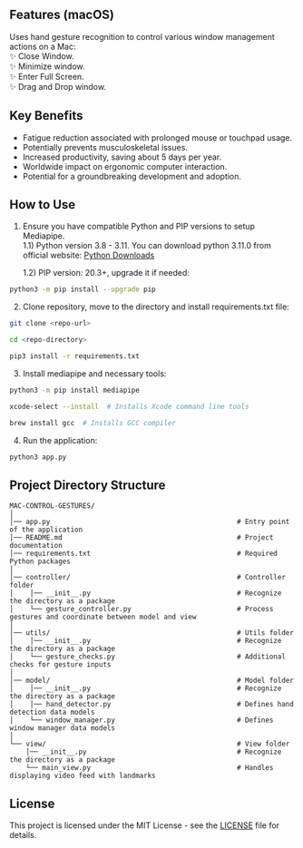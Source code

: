 ## Features (macOS)
Uses hand gesture recognition to control various window management actions on a Mac:<br>
✨ Close Window.<br>
✨ Minimize window.<br>
✨ Enter Full Screen.<br>
✨ Drag and Drop window.<br>


## Key Benefits
- Fatigue reduction associated with prolonged mouse or touchpad usage.
- Potentially prevents musculoskeletal issues.
- Increased productivity, saving about 5 days per year.
- Worldwide impact on ergonomic computer interaction.
- Potential for a groundbreaking development and adoption.


## How to Use

1. Ensure you have compatible Python and PIP versions to setup Mediapipe.<br>
   1.1) Python version 3.8 - 3.11. You can download python 3.11.0 from official website: [Python Downloads](https://www.python.org/downloads/release/python-3110/)

   1.2) PIP version: 20.3+, upgrade it if needed:
```bash
python3 -m pip install --upgrade pip
```
2. Clone repository, move to the directory and install requirements.txt file:
```bash
git clone <repo-url>
```
 ```bash
cd <repo-directory>
```
 ```bash
pip3 install -r requirements.txt
```
3. Install mediapipe and necessary tools:
```bash
python3 -m pip install mediapipe
```
```bash
xcode-select --install  # Installs Xcode command line tools
```
```bash
brew install gcc  # Installs GCC compiler
```
4. Run the application:
```bash
python3 app.py
```




 ## Project Directory Structure
 ```
 MAC-CONTROL-GESTURES/
│
│── app.py                                              # Entry point of the application
│── README.md                                           # Project documentation
│── requirements.txt                                    # Required Python packages  
│
│── controller/                                         # Controller folder
│    │── __init__.py                                    # Recognize the directory as a package
│    └── gesture_controller.py                          # Process gestures and coordinate between model and view
│
│── utils/                                              # Utils folder                            
│    │── __init__.py                                    # Recognize the directory as a package
│    └── gesture_checks.py                              # Additional checks for gesture inputs
│
│── model/                                              # Model folder
│    │── __init__.py                                    # Recognize the directory as a package
│    │── hand_detector.py                               # Defines hand detection data models
│    └── window_manager.py                              # Defines window manager data models
│
└── view/                                               # View folder                                           
     │── __init__.py                                     # Recognize the directory as a package
     └── main_view.py                                    # Handles displaying video feed with landmarks
```

## License
This project is licensed under the MIT License - see the [LICENSE](license) file for details.
